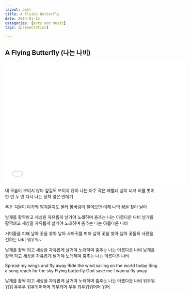 ```yaml
---
layout: post
title: A Flying Butterfly
date: 2014-01-25
categories: [arts and music]
tags: [presentation]

---
```


A Flying Butterfly (나는 나비) 
---
<iframe width="600" height="400" src="//www.youtube.com/embed/Bt0jRWHnug0" frameborder="0" allowfullscreen></iframe>

내 모습이 보이지 않아 앞길도 보이지 않아
나는 아주 작은 애벌레
살이 터져 허물 벗어 한 번 두 번 다시
나는 상처 많은 번데기

추운 겨울이 다가와 힘겨울지도 몰라
봄바람이 불어오면 이제 나의 꿈을 찾아 날아

날개를 활짝펴고 세상을 자유롭게 날거야
노래하며 춤추는 나는 아름다운 나비
날개를 활짝펴고 세상을 자유롭게 날거야
노래하며 춤추는 나는 아름다운 나비


거미줄을 피해 날아 꽃을 찾아 날아
사마귀를 피해 날아 꽃을 찾아 날아
꽃들의 사랑을 전하는 나비 워우워~

날개를 활짝 펴고 세상을 자유롭게 날거야
노래하며 춤추는 나는 아름다운 나비
날개를 활짝 펴고 세상을 자유롭게 날거야
노래하며 춤추는 나는 아름다운 나비

Spread my wings and fly away
Ride the wind sailing on the world today
Sing a song reach for the sky
Flying butterfly God save me
I wanna fly away

날개를 활짝 펴고 세상을 자유롭게 날거야
노래하며 춤추는 나는 아름다운 나비
워우워워워 우우우 워우워어어어
워우워어 우우 워우워워어어 워어